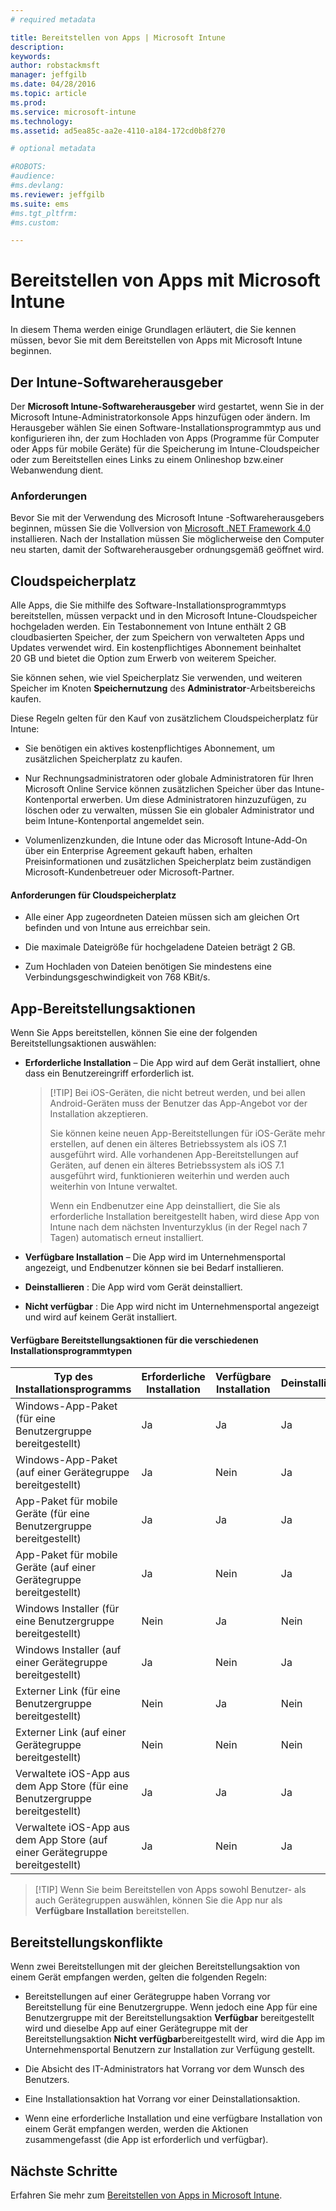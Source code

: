 ```yaml
---
# required metadata

title: Bereitstellen von Apps | Microsoft Intune
description:
keywords:
author: robstackmsft
manager: jeffgilb
ms.date: 04/28/2016
ms.topic: article
ms.prod:
ms.service: microsoft-intune
ms.technology:
ms.assetid: ad5ea85c-aa2e-4110-a184-172cd0b8f270

# optional metadata

#ROBOTS:
#audience:
#ms.devlang:
ms.reviewer: jeffgilb
ms.suite: ems
#ms.tgt_pltfrm:
#ms.custom:

---
```


# Bereitstellen von Apps mit Microsoft Intune

In diesem Thema werden einige Grundlagen erläutert, die Sie kennen müssen, bevor Sie mit dem Bereitstellen von Apps mit Microsoft Intune beginnen.

## Der Intune-Softwareherausgeber
Der **Microsoft Intune-Softwareherausgeber** wird gestartet, wenn Sie in der Microsoft Intune-Administratorkonsole Apps hinzufügen oder ändern. Im Herausgeber wählen Sie einen Software-Installationsprogrammtyp aus und konfigurieren ihn, der zum Hochladen von Apps (Programme für Computer oder Apps für mobile Geräte) für die Speicherung im Intune-Cloudspeicher oder zum Bereitstellen eines Links zu einem Onlineshop bzw.einer Webanwendung dient.

### Anforderungen
Bevor Sie mit der Verwendung des Microsoft Intune -Softwareherausgebers beginnen, müssen Sie die Vollversion von [Microsoft .NET Framework 4.0](https://www.microsoft.com/download/details.aspx?id=17851) installieren. Nach der Installation müssen Sie möglicherweise den Computer neu starten, damit der Softwareherausgeber ordnungsgemäß geöffnet wird.

## Cloudspeicherplatz
Alle Apps, die Sie mithilfe des Software-Installationsprogrammtyps bereitstellen, müssen verpackt und in den Microsoft Intune-Cloudspeicher hochgeladen werden. Ein Testabonnement von Intune enthält 2 GB cloudbasierten Speicher, der zum Speichern von verwalteten Apps und Updates verwendet wird. Ein kostenpflichtiges Abonnement beinhaltet 20 GB und bietet die Option zum Erwerb von weiterem Speicher.

Sie können sehen, wie viel Speicherplatz Sie verwenden, und weiteren Speicher im Knoten **Speichernutzung** des **Administrator**-Arbeitsbereichs kaufen.

Diese Regeln gelten für den Kauf von zusätzlichem Cloudspeicherplatz für Intune:

-   Sie benötigen ein aktives kostenpflichtiges Abonnement, um zusätzlichen Speicherplatz zu kaufen.

-   Nur Rechnungsadministratoren oder globale Administratoren für Ihren Microsoft Online Service können zusätzlichen Speicher über das Intune-Kontenportal erwerben. Um diese Administratoren hinzuzufügen, zu löschen oder zu verwalten, müssen Sie ein globaler Administrator und beim Intune-Kontenportal angemeldet sein.

-   Volumenlizenzkunden, die Intune oder das Microsoft Intune-Add-On über ein Enterprise Agreement gekauft haben, erhalten Preisinformationen und zusätzlichen Speicherplatz beim zuständigen Microsoft-Kundenbetreuer oder Microsoft-Partner.

#### Anforderungen für Cloudspeicherplatz

-   Alle einer App zugeordneten Dateien müssen sich am gleichen Ort befinden und von Intune aus erreichbar sein.

-   Die maximale Dateigröße für hochgeladene Dateien beträgt 2 GB.

-   Zum Hochladen von Dateien benötigen Sie mindestens eine Verbindungsgeschwindigkeit von 768 KBit/s.

## App-Bereitstellungsaktionen
Wenn Sie Apps bereitstellen, können Sie eine der folgenden Bereitstellungsaktionen auswählen:

-   **Erforderliche Installation** – Die App wird auf dem Gerät installiert, ohne dass ein Benutzereingriff erforderlich ist.

    > [!TIP] Bei iOS-Geräten, die nicht betreut werden, und bei allen Android-Geräten muss der Benutzer das App-Angebot vor der Installation akzeptieren.
    >
    > Sie können keine neuen App-Bereitstellungen für iOS-Geräte mehr erstellen, auf denen ein älteres Betriebssystem als iOS 7.1 ausgeführt wird. Alle vorhandenen App-Bereitstellungen auf Geräten, auf denen ein älteres Betriebssystem als iOS 7.1 ausgeführt wird, funktionieren weiterhin und werden auch weiterhin von Intune verwaltet.
    > 
    >  Wenn ein Endbenutzer eine App deinstalliert, die Sie als erforderliche Installation bereitgestellt haben, wird diese App von Intune nach dem nächsten Inventurzyklus (in der Regel nach 7 Tagen) automatisch erneut installiert.

-   **Verfügbare Installation** – Die App wird im Unternehmensportal angezeigt, und Endbenutzer können sie bei Bedarf installieren.

-   **Deinstallieren** : Die App wird vom Gerät deinstalliert.

-   **Nicht verfügbar** : Die App wird nicht im Unternehmensportal angezeigt und wird auf keinem Gerät installiert.

#### Verfügbare Bereitstellungsaktionen für die verschiedenen Installationsprogrammtypen

|Typ des Installationsprogramms|Erforderliche Installation|Verfügbare Installation|Deinstallieren|Nicht verfügbar|
|------------------|--------------------|---------------------|-------------|------------------|
|Windows-App-Paket (für eine Benutzergruppe bereitgestellt)|Ja|Ja|Ja|Ja|
|Windows-App-Paket (auf einer Gerätegruppe bereitgestellt)|Ja|Nein|Ja|Ja|
|App-Paket für mobile Geräte (für eine Benutzergruppe bereitgestellt)|Ja|Ja|Ja|Ja|
|App-Paket für mobile Geräte (auf einer Gerätegruppe bereitgestellt)|Ja|Nein|Ja|Ja|
|Windows Installer (für eine Benutzergruppe bereitgestellt)|Nein|Ja|Nein|Ja|
|Windows Installer (auf einer Gerätegruppe bereitgestellt)|Ja|Nein|Ja|Ja|
|Externer Link (für eine Benutzergruppe bereitgestellt)|Nein|Ja|Nein|Ja|
|Externer Link (auf einer Gerätegruppe bereitgestellt)|Nein|Nein|Nein|Nein|
|Verwaltete iOS-App aus dem App Store (für eine Benutzergruppe bereitgestellt)|Ja|Ja|Ja|Ja|
|Verwaltete iOS-App aus dem App Store (auf einer Gerätegruppe bereitgestellt)|Ja|Nein|Ja|Ja|
> [!TIP] Wenn Sie beim Bereitstellen von Apps sowohl Benutzer- als auch Gerätegruppen auswählen, können Sie die App nur als **Verfügbare Installation** bereitstellen.

## Bereitstellungskonflikte
Wenn zwei Bereitstellungen mit der gleichen Bereitstellungsaktion von einem Gerät empfangen werden, gelten die folgenden Regeln:

-   Bereitstellungen auf einer Gerätegruppe haben Vorrang vor Bereitstellung für eine Benutzergruppe. Wenn jedoch eine App für eine Benutzergruppe mit der Bereitstellungsaktion **Verfügbar** bereitgestellt wird und dieselbe App auf einer Gerätegruppe mit der Bereitstellungsaktion **Nicht verfügbar**bereitgestellt wird, wird die App im Unternehmensportal Benutzern zur Installation zur Verfügung gestellt.

-   Die Absicht des IT-Administrators hat Vorrang vor dem Wunsch des Benutzers.

-   Eine Installationsaktion hat Vorrang vor einer Deinstallationsaktion.

-   Wenn eine erforderliche Installation und eine verfügbare Installation von einem Gerät empfangen werden, werden die Aktionen zusammengefasst (die App ist erforderlich und verfügbar).


## Nächste Schritte

Erfahren Sie mehr zum [Bereitstellen von Apps in Microsoft Intune](deploy-apps-in-microsoft-intune.md).

<!--HONumber=May16_HO4-->


